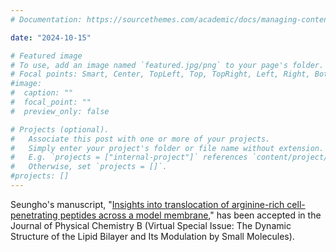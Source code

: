```yaml
---
# Documentation: https://sourcethemes.com/academic/docs/managing-content/

date: "2024-10-15" 

# Featured image
# To use, add an image named `featured.jpg/png` to your page's folder.
# Focal points: Smart, Center, TopLeft, Top, TopRight, Left, Right, BottomLeft, Bottom, BottomRight.
#image:
#  caption: ""
#  focal_point: ""
#  preview_only: false

# Projects (optional).
#   Associate this post with one or more of your projects.
#   Simply enter your project's folder or file name without extension.
#   E.g. `projects = ["internal-project"]` references `content/project/deep-learning/index.md`.
#   Otherwise, set `projects = []`.
#projects: []
---
```


Seungho's manuscript, "<a href="https://seunghochoe.netlify.app/publication/journal-article/2024-10-24-jpcb/">Insights into translocation of arginine-rich cell-penetrating peptides across a model membrane</a>," has been accepted in the Journal of Physical Chemistry B (Virtual Special Issue: The Dynamic Structure of the Lipid Bilayer and Its Modulation by Small Molecules). 
